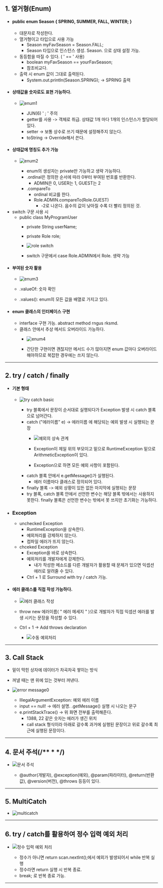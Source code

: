 ## 1. 열거형(Enum)
- #### public enum Season { SPRING, SUMMER, FALL, WINTER; }
	- 대문자로 작성한다.
	- 열거형이고 타입으로 사용 가능
		- Season myFavSeason = Season.FALL;
		- Season 타입으로 인스턴스 생성. Season. 으로 상태 설정 가능.
	- 동등함을 따질 수 있다. ( ' == ' 사용)
		- boolean myFavSeason == yourFavSeason;
		- 참조비교다.
	- 출력 시 enum 값이 그대로 출력된다.
		- System.out.println(Season.SPRING); -> SPRING 출력
- #### 상태값을 숫자로도 표현 가능하다.
	- ![enum1](https://github.com/user-attachments/assets/916452f5-4cf7-4776-8199-aea254043681)

		- JUN(6) ' ; ' 주의
		- getter를 사용 -> 객체로 취급. 상태값 1개 마다 1개의 인스턴스가 할당되어 있다.
		- setter -> 보통 상수로 쓰기 때문에 설정해주지 않는다.
		- toString -> Override해서 쓴다.
- #### 상태값에 명칭도 추가 가능
	- ![enum2](https://github.com/user-attachments/assets/42b7fff1-7a11-4717-83e0-da32d9c1f116)

		- enum의 생성자는 private만 가능하고 생략 가능하다.
		- .ordinal은 정의한 순서에 따라 0부터 부여된 번호를 반환한다.
			- ADMIN은 0, USER는 1, GUEST는 2
		- .compareTo
			- ordinal 비교를 한다.
			- Role.ADMIN.compareTo(Role.GUEST)
				- -2로 나온다. 음수의 값이 낮아질 수록 더 빨리 정의된 것.
- switch 구문 사용 시
	- public class MyProgramUser
		- private String userName;
		- private Role role;
		- ![role switch](https://github.com/user-attachments/assets/0011d49a-cf03-4a63-bef9-913d7e09112a)

		- switch 구문에서 case Role.ADMIN에서 Role. 생략 가능
- #### 부여된 숫자 활용
	- ![enum3](https://github.com/user-attachments/assets/52ec033f-6281-4798-b26c-95db0096ca94)

	- .valueOf: 숫자 확인
	- .values(): enum의 모든 값을 배열로 가지고 있다.
- #### enum 클래스의 인터페이스 구현
	- interface 구현 가능. abstract method rngus rksmd.
	- 클래스 안에서 추상 메서드 오버라이드 가능하다.
		- ![enum4](https://github.com/user-attachments/assets/6c9973e9-c600-4984-8093-32107473afed)

		- 간단한 구현이면 괜찮지만 메서드 수가 많아지면 enum 값마다 오버라이드 해야하므로 복잡한 경우에는 쓰지 않는다.

---
## 2. try / catch / finally
- #### 기본 형태
	- ![try catch basic](https://github.com/user-attachments/assets/c37c47a8-b4c8-4e51-84ff-a3ea8c9f019e)

		- try 블록에서 문장이 순서대로 실행되다가 Exception 발생 시 catch 블록으로 넘어간다.
		- catch ("에러이름" e) -> 에러이름 에 해당되는 예외 발생 시 실행되는 문장
			- ![예외의 상속 관계](https://github.com/user-attachments/assets/ded8dd56-83ba-426a-84bd-130e550fce78)

			- Exception이 제일 위의 부모이고 밑으로 RuntimeException 밑으로 ArithmeticException이 있다.
			- Exception으로 하면 모든 예외 사항이 포함된다.
		- catch 블록 안에서 e.getMessage()가 실행된다.
			- 에러 이름마다 클래스로 정의되어 있다.
		- finally 블록 -> 예외 상황이 있든 없든 마지막에 실행되는 문장
		- try 블록, catch 블록 안에서 선언한 변수는 해당 블록 밖에서는 사용하지 못한다. finally 블록은 선언한 변수는 밖에서 못 쓰지만 초기화는 가능하다.
- ### Exception
	- unchecked Exception
		- RuntimeException을 상속한다.
		- 예외처리를 강제하지 않는다.
		- 컴파일 에러가 뜨지 않는다.
	- chceked Exception
		- Exception을 바로 상속한다.
		- 예외처리를 개발자에게 강제한다.
			- 내가 작성한 메소드를 다른 개발자가 활용할 때 문제가 있으면 익셉션 에러로 알려줄 수 있다.
		- Ctrl + 1 로 Surround with try / catch 가능.
- #### 에러 클래스를 직접 작성 가능하다.
	- ![에러 클래스 작성](https://github.com/user-attachments/assets/3bbeedc9-29d1-494a-afcc-6e8879aefe00)

	- throw new 에러이름( " 에러 메세지 " )으로 개발자가 직접 익셉션 에러를 발생 시키는 문장을 작성할 수 있다.
	- Ctrl + 1 -> Add throws declaration
		- ![수동 예외처리](https://github.com/user-attachments/assets/14b7f13f-8731-49c2-9fdd-1b7124e825cd)


---
## 3. Call Stack
- 밑이 막힌 상자에 데이터가 차곡차곡 쌓이는 방식
- 꺼낼 때는 맨 위에 있는 것부터 꺼낸다.
- ![error message0](https://github.com/user-attachments/assets/33d7a51b-84f0-43cc-aa0f-14c5cd00ac34)

	- IllegalArgumentException: 예외 에러 이름
	- input == null! -> 에러 설명. .getMessage() 실행 시 나오는 문구
	- e.printStackTrace() -> 위 화면 전부를 출력해준다.
		- 1388, 22 같은 숫자는 에러가 생긴 위치
		- call stack 형식이라 아래로 갈수록 과거에 실행된 문장이고 위로 갈수록 최근에 실행된 문장이다.

---
## 4. 문서 주석(/** * \*/)
 - ![문서 주석](https://github.com/user-attachments/assets/a163e4e8-aaee-4c95-9b84-cae84d3bd676)

	 - @author(개발자), @exception(예외), @param(파라미터), @return(반환 값), @version(버전), @throws 등등이 있다.

---
## 5. MultiCatch
- ![multicatch](https://github.com/user-attachments/assets/bf9cf3d1-5ee5-49b6-a150-035bb66c204c)


---
## 6. try / catch를 활용하여 정수 입력 예외 처리
- ![정수 입력 예외 처리](https://github.com/user-attachments/assets/f3768e84-075a-4f9a-9552-a7ca923f4f5d)

	- 정수가 아니면 return scan.nextInt();에서 예외가 발생되어서 while 반복 실행
	- 정수라면 return 실행 시 반복 종료.
	- break; 로 반복 종료 가능.

---
